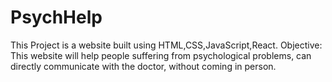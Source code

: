 # PsychHelp
This Project is a website built using HTML,CSS,JavaScript,React. 
Objective: 
This website will help people suffering from psychological problems, can directly communicate with the doctor, without coming in person.
